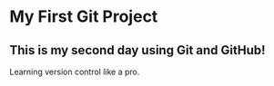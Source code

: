 # My First Git Project
## This is my second day using Git and GitHub!
Learning version control like a pro.
